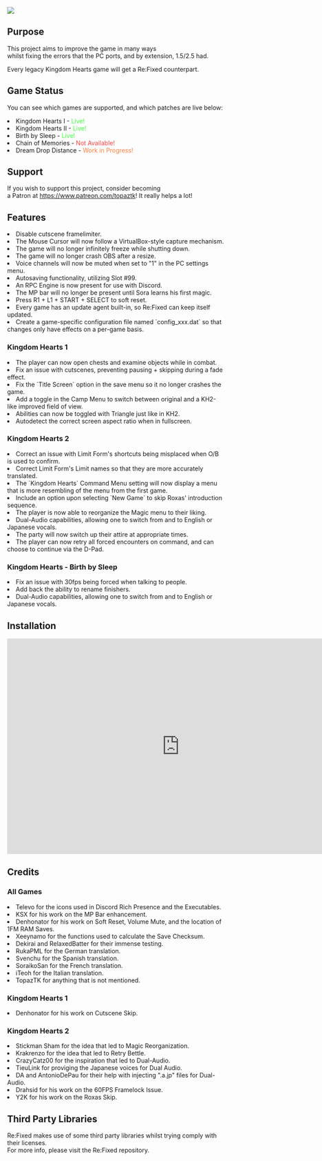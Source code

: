![](https://user-images.githubusercontent.com/95656963/171788826-e2049957-b00b-4502-87e9-6cf7df9d8efd.png)

## Purpose

This project aims to improve the game in many ways  
whilst fixing the errors that the PC ports, and by extension, 1.5/2.5 had.  
  
Every legacy Kingdom Hearts game will get a Re:Fixed counterpart.

## Game Status

You can see which games are supported, and which patches are live below:

<li>Kingdom Hearts I - <a style="color:#40ff40">Live!</a></li>
<li>Kingdom Hearts II - <a style="color:#40ff40">Live!</a></li>
<li>Birth by Sleep - <a style="color:#40ff40">Live!</a></li>
<li>Chain of Memories - <a style="color:#ff4040">Not Available!</a></li>
<li>Dream Drop Distance - <a style="color:#ff8040">Work in Progress!</a></li>

## Support

If you wish to support this project, consider becoming  
a Patron at <a style="color:#dd83f5" href="https://www.patreon.com/topaztk">https://www.patreon.com/topaztk</a>! It really helps a lot!

## Features

<li>Disable cutscene framelimiter.</li>
<li>The Mouse Cursor will now follow a VirtualBox-style capture mechanism.</li> 
<li>The game will no longer infinitely freeze while shutting down.</li>
<li>The game will no longer crash OBS after a resize.</li>
<li>Voice channels will now be muted when set to "1" in the PC settings menu.</li>
<li>Autosaving functionality, utilizing Slot #99.</li>
<li>An RPC Engine is now present for use with Discord.</li>
<li>The MP bar will no longer be present until Sora learns his first magic.</li>
<li>Press R1 + L1 + START + SELECT to soft reset.</li>
<li>Every game has an update agent built-in, so Re:Fixed can keep itself updated.</li>
<li>Create a game-specific configuration file named `config_xxx.dat` so that changes only have effects on a per-game basis.</li>

### Kingdom Hearts 1

<li>The player can now open chests and examine objects while in combat.</li>
<li>Fix an issue with cutscenes, preventing pausing + skipping during a fade effect.</li>
<li>Fix the `Title Screen` option in the save menu so it no longer crashes the game.</li>
<li>Add a toggle in the Camp Menu to switch between original and a KH2-like improved field of view.</li>
<li>Abilities can now be toggled with Triangle just like in KH2.</li>
<li>Autodetect the correct screen aspect ratio when in fullscreen.</li>


### Kingdom Hearts 2

<li>Correct an issue with Limit Form's shortcuts being misplaced when O/B is used to confirm.</li>
<li>Correct Limit Form's Limit names so that they are more accurately translated.</li>
<li>The `Kingdom Hearts` Command Menu setting will now display a menu that is more resembling of the menu from the first game.</li>
<li>Include an option upon selecting `New Game` to skip Roxas' introduction sequence.</li>
<li>The player is now able to reorganize the Magic menu to their liking.</li>
<li>Dual-Audio capabilities, allowing one to switch from and to English or Japanese vocals.</li>
<li>The party will now switch up their attire at appropriate times.</li>
<li>The player can now retry all forced encounters on command, and can choose to continue via the D-Pad.</li>


### Kingdom Hearts - Birth by Sleep

<li>Fix an issue with 30fps being forced when talking to people.</li>
<li>Add back the ability to rename finishers.</li>
<li>Dual-Audio capabilities, allowing one to switch from and to English or Japanese vocals.</li>


## Installation

<iframe width="800" height="500" src="https://www.youtube.com/embed/CZvX4w_w4Q8?controls=0" title="YouTube video player" frameborder="0" allow="accelerometer; autoplay; clipboard-write; encrypted-media; gyroscope; picture-in-picture" allowfullscreen></iframe>

## Credits

### All Games
<li>Televo for the icons used in Discord Rich Presence and the Executables.</li>
<li>KSX for his work on the MP Bar enhancement.</li>
<li>Denhonator for his work on Soft Reset, Volume Mute, and the location of 1FM RAM Saves.</li>
<li>Xeeynamo for the functions used to calculate the Save Checksum.</li>
<li>Dekirai and RelaxedBatter for their immense testing.</li>
<li>RukaPML for the German translation.</li>
<li>Svenchu for the Spanish translation.</li>
<li>SoraikoSan for the French translation.</li>
<li>iTeoh for the Italian translation.</li>
<li>TopazTK for anything that is not mentioned.</li>

### Kingdom Hearts 1
<li>Denhonator for his work on Cutscene Skip.</li>

### Kingdom Hearts 2
<li>Stickman Sham for the idea that led to Magic Reorganization.</li>
<li>Krakrenzo for the idea that led to Retry Bettle.</li>
<li>CrazyCatz00 for the inspiration that led to Dual-Audio.</li>
<li>TieuLink for proviging the Japanese voices for Dual Audio.</li>
<li>DA and AntonioDePau for their help with injecting ".a.jp" files for Dual-Audio.</li>
<li>Drahsid for his work on the 60FPS Framelock Issue.</li>
<li>Y2K for his work on the Roxas Skip.</li>

## Third Party Libraries

Re:Fixed makes use of some third party libraries whilst trying comply with their licenses.  
For more info, please visit the Re:Fixed repository. 
